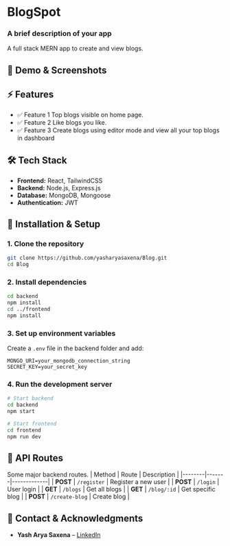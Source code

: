 # **BlogSpot**

### **A brief description of your app**  
A full stack MERN app to create and view blogs.

## **📸 Demo & Screenshots**  
  

  

## **⚡ Features**  
- ✅ Feature 1  Top blogs visible on home page.
- ✅ Feature 2  Like blogs you like.
- ✅ Feature 3  Create blogs using editor mode and view all your top blogs in dashboard 

## **🛠 Tech Stack**  
- **Frontend:** React, TailwindCSS
- **Backend:** Node.js, Express.js
- **Database:** MongoDB, Mongoose
- **Authentication:** JWT

## **🚀 Installation & Setup**  

### **1. Clone the repository**  
```sh
git clone https://github.com/yasharyasaxena/Blog.git
cd Blog
```

### **2. Install dependencies**  
```sh
cd backend
npm install
cd ../frontend
npm install
```

### **3. Set up environment variables**  
Create a `.env` file in the backend folder and add:  
```env
MONGO_URI=your_mongodb_connection_string
SECRET_KEY=your_secret_key
```

### **4. Run the development server**  
```sh
# Start backend
cd backend
npm start

# Start frontend
cd frontend
npm run dev
```

## **📌 API Routes**  
Some major backend routes.
| Method | Route | Description |
|--------|-------|-------------|
| **POST** | `/register` | Register a new user |
| **POST** | `/login` | User login |
| **GET** | `/blogs` | Get all blogs |
| **GET** | `/blog/:id` | Get specific blog |
| **POST** | `/create-blog` | Create blog |  

## **📧 Contact & Acknowledgments**  
- **Yash Arya Saxena** – [LinkedIn](https://www.linkedin.com/in/yash-arya-saxena-834021331)
